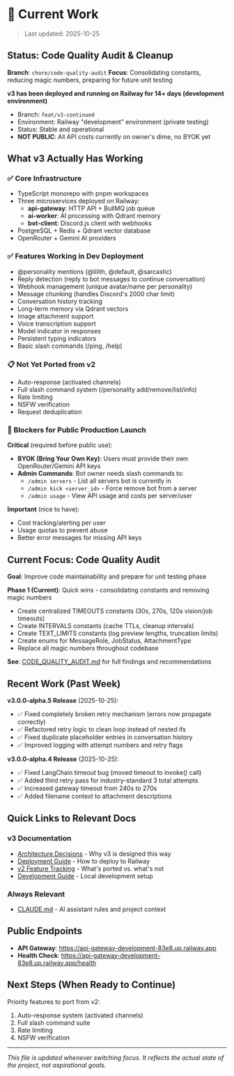 # 🎯 Current Work

> Last updated: 2025-10-25

## Status: Code Quality Audit & Cleanup

**Branch**: `chore/code-quality-audit`
**Focus**: Consolidating constants, reducing magic numbers, preparing for future unit testing

**v3 has been deployed and running on Railway for 14+ days (development environment)**

- Branch: `feat/v3-continued`
- Environment: Railway "development" environment (private testing)
- Status: Stable and operational
- **NOT PUBLIC**: All API costs currently on owner's dime, no BYOK yet

## What v3 Actually Has Working

### ✅ Core Infrastructure
- TypeScript monorepo with pnpm workspaces
- Three microservices deployed on Railway:
  - **api-gateway**: HTTP API + BullMQ job queue
  - **ai-worker**: AI processing with Qdrant memory
  - **bot-client**: Discord.js client with webhooks
- PostgreSQL + Redis + Qdrant vector database
- OpenRouter + Gemini AI providers

### ✅ Features Working in Dev Deployment
- @personality mentions (@lilith, @default, @sarcastic)
- Reply detection (reply to bot messages to continue conversation)
- Webhook management (unique avatar/name per personality)
- Message chunking (handles Discord's 2000 char limit)
- Conversation history tracking
- Long-term memory via Qdrant vectors
- Image attachment support
- Voice transcription support
- Model indicator in responses
- Persistent typing indicators
- Basic slash commands (/ping, /help)

### 📋 Not Yet Ported from v2
- Auto-response (activated channels)
- Full slash command system (/personality add/remove/list/info)
- Rate limiting
- NSFW verification
- Request deduplication

### 🚧 Blockers for Public Production Launch
**Critical** (required before public use):
- **BYOK (Bring Your Own Key)**: Users must provide their own OpenRouter/Gemini API keys
- **Admin Commands**: Bot owner needs slash commands to:
  - `/admin servers` - List all servers bot is currently in
  - `/admin kick <server_id>` - Force remove bot from a server
  - `/admin usage` - View API usage and costs per server/user

**Important** (nice to have):
- Cost tracking/alerting per user
- Usage quotas to prevent abuse
- Better error messages for missing API keys

## Current Focus: Code Quality Audit

**Goal**: Improve code maintainability and prepare for unit testing phase

**Phase 1 (Current)**: Quick wins - consolidating constants and removing magic numbers
- Create centralized TIMEOUTS constants (30s, 270s, 120s vision/job timeouts)
- Create INTERVALS constants (cache TTLs, cleanup intervals)
- Create TEXT_LIMITS constants (log preview lengths, truncation limits)
- Create enums for MessageRole, JobStatus, AttachmentType
- Replace all magic numbers throughout codebase

**See**: [CODE_QUALITY_AUDIT.md](docs/CODE_QUALITY_AUDIT.md) for full findings and recommendations

## Recent Work (Past Week)

**v3.0.0-alpha.5 Release** (2025-10-25):
- ✅ Fixed completely broken retry mechanism (errors now propagate correctly)
- ✅ Refactored retry logic to clean loop instead of nested ifs
- ✅ Fixed duplicate placeholder entries in conversation history
- ✅ Improved logging with attempt numbers and retry flags

**v3.0.0-alpha.4 Release** (2025-10-25):
- ✅ Fixed LangChain timeout bug (moved timeout to invoke() call)
- ✅ Added third retry pass for industry-standard 3 total attempts
- ✅ Increased gateway timeout from 240s to 270s
- ✅ Added filename context to attachment descriptions

## Quick Links to Relevant Docs

### v3 Documentation
- [Architecture Decisions](ARCHITECTURE_DECISIONS.md) - Why v3 is designed this way
- [Deployment Guide](DEPLOYMENT.md) - How to deploy to Railway
- [v2 Feature Tracking](V2_FEATURE_TRACKING.md) - What's ported vs. what's not
- [Development Guide](DEVELOPMENT.md) - Local development setup

### Always Relevant
- [CLAUDE.md](CLAUDE.md) - AI assistant rules and project context

## Public Endpoints

- **API Gateway**: https://api-gateway-development-83e8.up.railway.app
- **Health Check**: https://api-gateway-development-83e8.up.railway.app/health

## Next Steps (When Ready to Continue)

Priority features to port from v2:
1. Auto-response system (activated channels)
2. Full slash command suite
3. Rate limiting
4. NSFW verification

---

*This file is updated whenever switching focus. It reflects the actual state of the project, not aspirational goals.*
